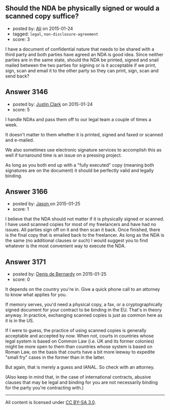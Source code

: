 ## Should the NDA be physically signed or would a scanned copy suffice?

- posted by: [Ali](https://stackexchange.com/users/2815644/ali) on 2015-01-24
- tagged: `legal`, `non-disclosure-agreement`
- score: 3

I have a document of confidential nature that needs to be shared with a third party and both parties have agreed an NDA is good idea. Since neither parties are in the same state, should the NDA be printed, signed and snail mailed between the two parties for signing or is it acceptable if we print, sign, scan and email it to the other party so they can print, sign, scan and send back?





## Answer 3146

- posted by: [Justin Clark](https://stackexchange.com/users/5675946/justin-clark) on 2015-01-24
- score: 5

I handle NDAs and pass them off to our legal team a couple of times a week.

It doesn't matter to them whether it is printed, signed and faxed or scanned and e-mailed. 

We also sometimes use electronic signature services to accomplish this as well if turnaround time is an issue on a pressing project.

As long as you both end up with a "fully executed" copy (meaning both signatures are on the document) it should be perfectly valid and legally binding.


## Answer 3166

- posted by: [Jason ](https://stackexchange.com/users/5270470/jason) on 2015-01-25
- score: 1

I believe that the NDA should not matter if it is physically signed or scanned. I have used scanned copies for most of my freelancers and have had no issues. All parties sign off on it and then scan it back. Once finished, there is the final copy that is emailed back to the freelancer. As long as the NDA is the same (no additional clauses or such) I would suggest you to find whatever is the most convenient way to execute the NDA.


## Answer 3171

- posted by: [Denis de Bernardy](https://stackexchange.com/users/182468/denis-de-bernardy) on 2015-01-25
- score: 0

It depends on the country you're in. Give a quick phone call to an attorney to know what applies for you.

If memory serves, you'd need a physical copy, a fax, or a cryptographically signed document for your contract to be binding in the EU. That's in theory anyway. In practice, exchanging scanned copies is just as common here as it is in the US.

If I were to guess, the practice of using scanned copies is generally acceptable and accepted by now. When not, courts in countries whose legal system is based on Common Law (i.e. UK and its former colonies) might be more open to them than countries whose system is based on Roman Law, on the basis that courts have a bit more leeway to expedite "small fry" cases in the former than in the latter.

But again, that is merely a guess and IANAL. So check with an attorney.

(Also keep in mind that, in the case of international contracts, abusive clauses that may be legal and binding for you are not necessarily binding for the party you're contracting with.)



---

All content is licensed under [CC BY-SA 3.0](https://creativecommons.org/licenses/by-sa/3.0/).

